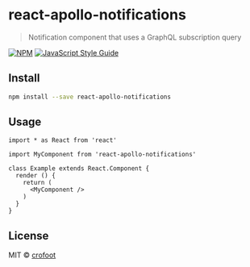 # react-apollo-notifications

> Notification component that uses a GraphQL subscription query

[![NPM](https://img.shields.io/npm/v/react-apollo-notifications.svg)](https://www.npmjs.com/package/react-apollo-notifications) [![JavaScript Style Guide](https://img.shields.io/badge/code_style-standard-brightgreen.svg)](https://standardjs.com)

## Install

```bash
npm install --save react-apollo-notifications
```

## Usage

```tsx
import * as React from 'react'

import MyComponent from 'react-apollo-notifications'

class Example extends React.Component {
  render () {
    return (
      <MyComponent />
    )
  }
}
```

## License

MIT © [crofoot](https://github.com/crofoot)
